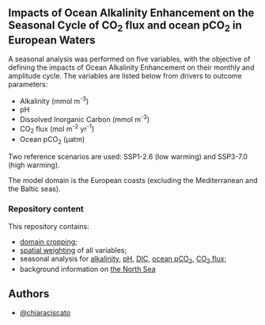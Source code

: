 ## Impacts of Ocean Alkalinity Enhancement on the Seasonal Cycle of CO<sub>2</sub> flux and ocean pCO<sub>2</sub> in European Waters


A seasonal analysis was performed on five variables, with the objective of defining the impacts of Ocean Alkalinity Enhancement on their monthly and amplitude cycle. The variables are listed below from drivers to outcome parameters:

- Alkalinity (mmol m<sup>-3</sup>)
- pH
- Dissolved Inorganic Carbon (mmol m<sup>-3</sup>)
- CO<sub>2</sub> flux (mol m<sup>-2</sup> yr<sup>-1</sup>)
- Ocean pCO<sub>2</sub> (µatm)

Two reference scenarios are used: SSP1-2.6 (low warming) and SSP3-7.0 (high warming).

The model domain is the European coasts (excluding the Mediterranean and the Baltic seas).

### Repository content

This repository contains:
- [domain cropping](masking);
- [spatial weighting](weighting) of all variables;
- seasonal analysis for [alkalinity](seasonality/1_alkalinity), [pH](seasonality/2_ph), [DIC](seasonality/3_dic), [ocean pCO<sub>2</sub>](seasonality/4_oceanpco2), [CO<sub>2</sub> flux](seasonality/5_co2flux);
- background information on [the North Sea](north_sea) 

## Authors

- [@chiaraciscato](https://github.com/chiaraciscato)

